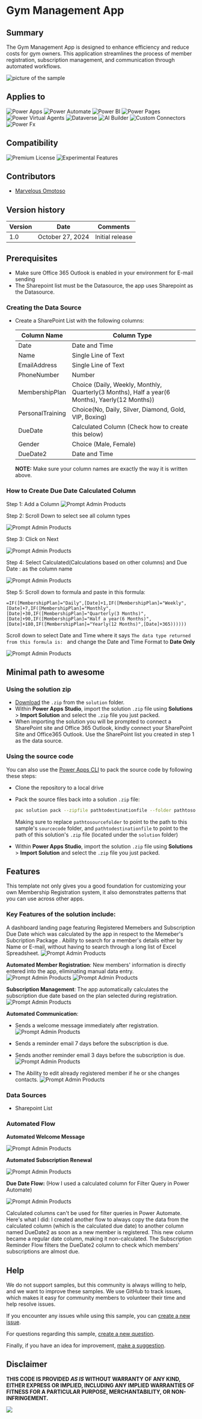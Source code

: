 # Gym Management App

## Summary

The Gym Management App is designed to enhance efficiency and reduce costs for gym owners. This application streamlines the process of member registration, subscription management, and communication through automated workflows.

![picture of the sample](assets/LandingPage.PNG)

## Applies to

![Power Apps](https://img.shields.io/badge/Power%20Apps-Yes-green "Yes")
![Power Automate](https://img.shields.io/badge/Power%20Automate-Yes-green "Yes")
![Power BI](https://img.shields.io/badge/Power%20BI-No-red "No")
![Power Pages](https://img.shields.io/badge/Power%20Pages-No-red "No")
![Power Virtual Agents](https://img.shields.io/badge/Power%20Virtual%20Agents-No-red "No")
![Dataverse](https://img.shields.io/badge/Dataverse-No-red "No")
![AI Builder](https://img.shields.io/badge/AI%20Builder-No-red "No")
![Custom Connectors](https://img.shields.io/badge/Custom%20Connectors-No-red "No")
![Power Fx](https://img.shields.io/badge/Power%20Fx-Yes-green "Yes")

## Compatibility

![Premium License](https://img.shields.io/badge/Premium%20License-Not%20Required-red.svg "Premium license not required")
![Experimental Features](https://img.shields.io/badge/Experimental%20Features-Yes-green.svg "Does rely on experimental features")

## Contributors

* [Marvelous Omotoso](https://github.com/Marvelous-O)

## Version history

|Version|Date|Comments|
|-------|------|---------------|
|1.0|October 27, 2024|Initial release|

## Prerequisites

- Make sure Office 365 Outlook is enabled in your environment for E-mail sending
- The Sharepoint list must be the Datasource, the app uses Sharepoint as the Datasource.

### Creating the Data Source

- Create a SharePoint List with the following columns:

  | Column Name | Column Type |
  | ------------------ | ------------------------------------------------------------------------------------ |
  | Date | Date and Time |
  | Name | Single Line of Text |
  |EmailAddress | Single Line of Text |
  |PhoneNumber | Number |
  |MembershipPlan | Choice (Daily, Weekly, Monthly, Quarterly(3 Months), Half a year(6 Months), Yaerly(12 Months))|
  |PersonalTraining | Choice(No, Daily, Silver, Diamond, Gold, VIP, Boxing) |
  |DueDate | Calculated Column (Check how to create this below) |
  |Gender | Choice (Male, Female) |
  |DueDate2 | Date and Time |
  
  **NOTE:** Make sure your column names are exactly the way it is written above.

### How to Create Due Date Calculated Column

  Step 1: Add a Column
  ![Prompt Admin Products](assets/DueDateStep1.png)

  Step 2: Scroll Down to select see all column types

  ![Prompt Admin Products](assets/DueDateStep2.png)

  Step 3: Click on Next

  ![Prompt Admin Products](assets/DueDateStep3.png)

  Step 4: Select Calculated(Calculations based on other columns) and Due Date : as the column name

  ![Prompt Admin Products](assets/DueDateStep4.png)

  Step 5: Scroll down to formula and paste in this formula: 
  
  ```
  =IF([MembershipPlan]="Daily",[Date]+1,IF([MembershipPlan]="Weekly",[Date]+7,IF([MembershipPlan]="Monthly",[Date]+30,IF([MembershipPlan]="Quarterly(3 Months)",[Date]+90,IF([MembershipPlan]="Half a year(6 Months)",[Date]+180,IF([MembershipPlan]="Yearly(12 Months)",[Date]+365))))))
  ```
  
  Scroll down to select Date and Time where it says `The data type returned from this formula is: ` and change the Date and Time Format to **Date Only**

  ![Prompt Admin Products](assets/DueDateStep5.png)

## Minimal path to awesome

### Using the solution zip

* [Download](./solution/gym-management-app.zip) the `.zip` from the `solution` folder.
* Within **Power Apps Studio**, import the solution `.zip` file using **Solutions** > **Import Solution** and select the `.zip` file you just packed.
* When importing the solution you will be prompted to connect a SharePoint site and Office 365 Outlook, kindly connect your SharePoint Site and Office365 Outlook. Use the SharePoint list you created in step 1 as the data source.

### Using the source code

You can also use the [Power Apps CLI](https://docs.microsoft.com/powerapps/developer/data-platform/powerapps-cli) to pack the source code by following these steps:

* Clone the repository to a local drive
* Pack the source files back into a solution `.zip` file:

  ```bash
  pac solution pack --zipfile pathtodestinationfile --folder pathtosourcefolder --processCanvasApps
  ```

  Making sure to replace `pathtosourcefolder` to point to the path to this sample's `sourcecode` folder, and `pathtodestinationfile` to point to the path of this solution's `.zip` file (located under the `solution` folder)

* Within **Power Apps Studio**, import the solution `.zip` file using **Solutions** > **Import Solution** and select the `.zip` file you just packed.

## Features

This template not only gives you a good foundation for customizing your own Membership Registration system, it also demonstrates patterns that you can use across other apps.

### Key Features of the solution include:

A dashboard landing page featuring Registered Memebers and Subscription Due Date which was calculated by the app in respect to the Memeber's Subcription Package . Ability to search for a member's details either by Name or E-mail, without having to search through a long list of Excel Spreadsheet.
  ![Prompt Admin Products](assets/LandingPage.PNG)

**Automated Member Registration**: New members' information is directly entered into the app, eliminating manual data entry.
![Prompt Admin Products](assets/NewReg1.PNG)
![Prompt Admin Products](assets/NewReg2.PNG)

**Subscription Management**: The app automatically calculates the subscription due date based on the plan selected during registration.
![Prompt Admin Products](assets/EditScreen.PNG)

**Automated Communication**:

- Sends a welcome message immediately after registration.
  ![Prompt Admin Products](assets/EmailScreenshot.PNG)

- Sends a reminder email 7 days before the subscription is due.
- Sends another reminder email 3 days before the subscription is due.
  ![Prompt Admin Products](assets/RenewalEmail.PNG)

* The Ability to edit already registered member if he or she changes contacts.
  ![Prompt Admin Products](assets/EditScreen.PNG)

### Data Sources

- Sharepoint List

### Automated Flow

**Automated Welcome Message**

![Prompt Admin Products](assets/FlowForWelcomeMessage.png)

**Automated Subscription Renewal**

![Prompt Admin Products](assets/SubscriptionRenewalFlow.png)

**Due Date Flow:** (How I used a calculated column for Filter Query in Power Automate)

![Prompt Admin Products](assets/DueDateFlow.png)

Calculated columns can't be used for filter queries in Power Automate. Here's what I did: I created another flow to always copy the data from the calculated column (which is the calculated due date) to another column named DueDate2 as soon as a new member is registered. This new column became a regular date column, making it non-calculated. The Subscription Reminder Flow filters the DueDate2 column to check which members' subscriptions are almost due.

## Help

We do not support samples, but this community is always willing to help, and we want to improve these samples. We use GitHub to track issues, which makes it easy for community members to volunteer their time and help resolve issues.

If you encounter any issues while using this sample, you can [create a new issue](https://github.com/pnp/powerapps-samples/issues/new?assignees=&labels=Needs%3A+Triage+%3Amag%3A%2Ctype%3Abug-suspected&template=bug-report.yml&sample=gym-management-app&authors=@Marvelous-O&title=gym-management-app%20-%20).

For questions regarding this sample, [create a new question](https://github.com/pnp/powerapps-samples/issues/new?assignees=&labels=Needs%3A+Triage+%3Amag%3A%2Ctype%3Abug-suspected&template=question.yml&sample=gym-management-app&authors=@Marvelous-O&title=gym-management-app%20-%20).

Finally, if you have an idea for improvement, [make a suggestion](https://github.com/pnp/powerapps-samples/issues/new?assignees=&labels=Needs%3A+Triage+%3Amag%3A%2Ctype%3Abug-suspected&template=suggestion.yml&sample=gym-management-app&authors=@Marvelous-O&title=gym-management-app%20-%20).

## Disclaimer

**THIS CODE IS PROVIDED _AS IS_ WITHOUT WARRANTY OF ANY KIND, EITHER EXPRESS OR IMPLIED, INCLUDING ANY IMPLIED WARRANTIES OF FITNESS FOR A PARTICULAR PURPOSE, MERCHANTABILITY, OR NON-INFRINGEMENT.**

<img src="https://m365-visitor-stats.azurewebsites.net/powerplatform-samples/samples/gym-management-app"  aria-hidden="true" />
